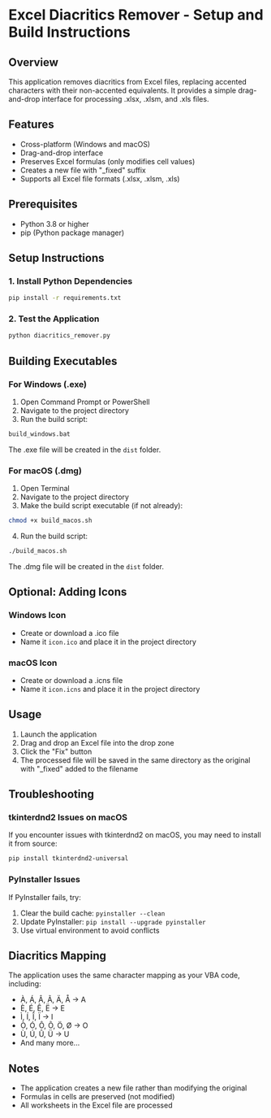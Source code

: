 # Excel Diacritics Remover - Setup and Build Instructions

## Overview
This application removes diacritics from Excel files, replacing accented characters with their non-accented equivalents. It provides a simple drag-and-drop interface for processing .xlsx, .xlsm, and .xls files.

## Features
- Cross-platform (Windows and macOS)
- Drag-and-drop interface
- Preserves Excel formulas (only modifies cell values)
- Creates a new file with "_fixed" suffix
- Supports all Excel file formats (.xlsx, .xlsm, .xls)

## Prerequisites
- Python 3.8 or higher
- pip (Python package manager)

## Setup Instructions

### 1. Install Python Dependencies
```bash
pip install -r requirements.txt
```

### 2. Test the Application
```bash
python diacritics_remover.py
```

## Building Executables

### For Windows (.exe)

1. Open Command Prompt or PowerShell
2. Navigate to the project directory
3. Run the build script:
```cmd
build_windows.bat
```

The .exe file will be created in the `dist` folder.

### For macOS (.dmg)

1. Open Terminal
2. Navigate to the project directory
3. Make the build script executable (if not already):
```bash
chmod +x build_macos.sh
```
4. Run the build script:
```bash
./build_macos.sh
```

The .dmg file will be created in the `dist` folder.

## Optional: Adding Icons

### Windows Icon
- Create or download a .ico file
- Name it `icon.ico` and place it in the project directory

### macOS Icon
- Create or download a .icns file
- Name it `icon.icns` and place it in the project directory

## Usage

1. Launch the application
2. Drag and drop an Excel file into the drop zone
3. Click the "Fix" button
4. The processed file will be saved in the same directory as the original with "_fixed" added to the filename

## Troubleshooting

### tkinterdnd2 Issues on macOS
If you encounter issues with tkinterdnd2 on macOS, you may need to install it from source:
```bash
pip install tkinterdnd2-universal
```

### PyInstaller Issues
If PyInstaller fails, try:
1. Clear the build cache: `pyinstaller --clean`
2. Update PyInstaller: `pip install --upgrade pyinstaller`
3. Use virtual environment to avoid conflicts

## Diacritics Mapping
The application uses the same character mapping as your VBA code, including:
- À, Á, Â, Ã, Ä, Å → A
- È, É, Ê, Ë → E
- Ì, Í, Î, Ï → I
- Ò, Ó, Ô, Õ, Ö, Ø → O
- Ù, Ú, Û, Ü → U
- And many more...

## Notes
- The application creates a new file rather than modifying the original
- Formulas in cells are preserved (not modified)
- All worksheets in the Excel file are processed